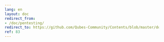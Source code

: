 ```yaml
---
lang: en
layout: doc
redirect_from:
- /doc/pentesting/
redirect_to: https://github.com/Qubes-Community/Contents/blob/master/docs/os/pentesting.md
ref: 83
---
```

